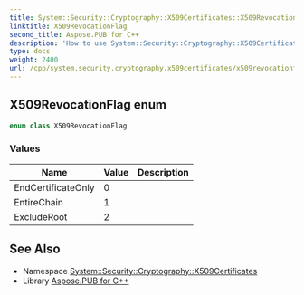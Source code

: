 ```yaml
---
title: System::Security::Cryptography::X509Certificates::X509RevocationFlag enum
linktitle: X509RevocationFlag
second_title: Aspose.PUB for C++
description: 'How to use System::Security::Cryptography::X509Certificates::X509RevocationFlag enum in C++.'
type: docs
weight: 2400
url: /cpp/system.security.cryptography.x509certificates/x509revocationflag/
---
```

## X509RevocationFlag enum




```cpp
enum class X509RevocationFlag
```

### Values

| Name | Value | Description |
| --- | --- | --- |
| EndCertificateOnly | 0 |  |
| EntireChain | 1 |  |
| ExcludeRoot | 2 |  |

## See Also

* Namespace [System::Security::Cryptography::X509Certificates](../)
* Library [Aspose.PUB for C++](../../)
